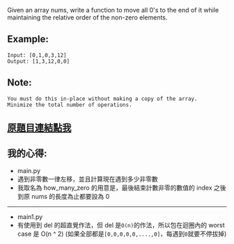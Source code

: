 Given an array nums, write a function to move all 0's to the end of it while maintaining the relative order of the non-zero elements.

## Example:

	Input: [0,1,0,3,12]
	Output: [1,3,12,0,0]
	
## Note:

	You must do this in-place without making a copy of the array.
	Minimize the total number of operations.

## [原題目連結點我](https://leetcode.com/problems/move-zeroes/)

## 我的心得:
* main.py
* 遇到非零數一律左移，並且計算現在遇到多少非零數
* 我取名為 how_many_zero 的用意是，最後結束計數非零的數值的 index 之後到原 nums 的長度為止都要設為 0
------
* main1.py
* 有使用到 del 的超直覺作法，但 del 是`O(n)`的作法，所以包在迴圈內的 worst case 是 O(n ^ 2) (如果全部都是`[0,0,0,0,0,....,0]`，每遇到`0`就要不停拔掉)